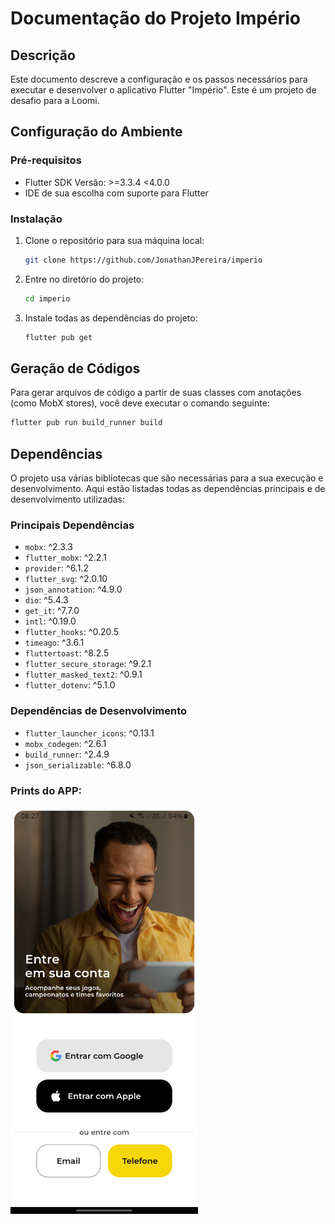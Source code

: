 
# Documentação do Projeto Império

## Descrição
Este documento descreve a configuração e os passos necessários para executar e desenvolver o aplicativo Flutter "Império". Este é um projeto de desafio para a Loomi.

## Configuração do Ambiente

### Pré-requisitos
- Flutter SDK Versão: >=3.3.4 <4.0.0
- IDE de sua escolha com suporte para Flutter

### Instalação
1. Clone o repositório para sua máquina local:
   ```bash
   git clone https://github.com/JonathanJPereira/imperio
   ```
2. Entre no diretório do projeto:
   ```bash
   cd imperio
   ```
3. Instale todas as dependências do projeto:
   ```bash
   flutter pub get
   ```

## Geração de Códigos
Para gerar arquivos de código a partir de suas classes com anotações (como MobX stores), você deve executar o comando seguinte:
```bash
flutter pub run build_runner build
```

## Dependências
O projeto usa várias bibliotecas que são necessárias para a sua execução e desenvolvimento. Aqui estão listadas todas as dependências principais e de desenvolvimento utilizadas:

### Principais Dependências
- `mobx`: ^2.3.3
- `flutter_mobx`: ^2.2.1
- `provider`: ^6.1.2
- `flutter_svg`: ^2.0.10
- `json_annotation`: ^4.9.0
- `dio`: ^5.4.3
- `get_it`: ^7.7.0
- `intl`: ^0.19.0
- `flutter_hooks`: ^0.20.5
- `timeago`: ^3.6.1
- `fluttertoast`: ^8.2.5
- `flutter_secure_storage`: ^9.2.1
- `flutter_masked_text2`: ^0.9.1
- `flutter_dotenv`: ^5.1.0

### Dependências de Desenvolvimento
- `flutter_launcher_icons`: ^0.13.1
- `mobx_codegen`: ^2.6.1
- `build_runner`: ^2.4.9
- `json_serializable`: ^6.8.0

### Prints do APP:

<img src="imperio_prints/1.jpg" alt="Descrição da Imagem" width="300"/>


